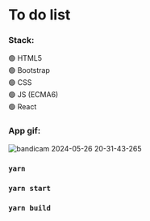 
# To do list 

### Stack:    
:green_circle: HTML5       
:green_circle: Bootstrap    
:green_circle: CSS   
:green_circle: JS (ECMA6)                 
:green_circle: React     

### App gif:   

![bandicam 2024-05-26 20-31-43-265](https://github.com/DaliyaAsel/employees_list/assets/86303341/d754f524-e9fb-494d-8714-596e846aed56)

### `yarn`
### `yarn start`
### `yarn build`


